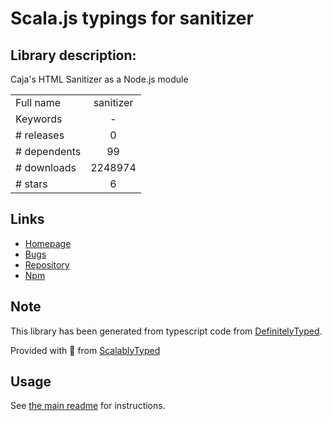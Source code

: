 
# Scala.js typings for sanitizer


## Library description:
Caja's HTML Sanitizer as a Node.js module

|                    |                 |
| ------------------ | :-------------: |
| Full name          | sanitizer |
| Keywords           | - |
| # releases         | 0 |
| # dependents       | 99 |
| # downloads        | 2248974 |
| # stars            | 6 |

## Links
- [Homepage](http://github.com/theSmaw/Caja-HTML-Sanitizer)
- [Bugs](http://github.com/theSmaw/Caja-HTML-Sanitizer/issues)
- [Repository](https://github.com/theSmaw/Caja-HTML-Sanitizer)
- [Npm](https://www.npmjs.com/package/sanitizer)
    


## Note
This library has been generated from typescript code from [DefinitelyTyped](https://definitelytyped.org).

Provided with :purple_heart: from [ScalablyTyped](https://github.com/oyvindberg/ScalablyTyped)

## Usage
See [the main readme](../../readme.md) for instructions.


